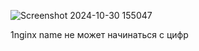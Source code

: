 ![Screenshot 2024-10-30 155047](https://github.com/user-attachments/assets/ffd8717e-d155-40ce-831e-61ec8efb55aa)


1nginx name не может начинаться с цифр
